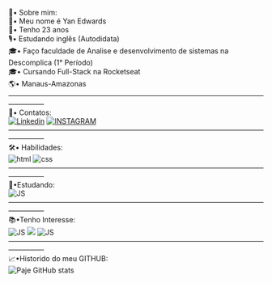 📄• Sobre mim: <br>
🤠• Meu nome é Yan Edwards  <br>
🐣• Tenho 23 anos <br>
🎙• Estudando inglês (Autodidata) <br>
🎓• Faço faculdade de Analise e desenvolvimento de sistemas na Descomplica (1° Período) <br>
🎓• Cursando Full-Stack na Rocketseat <br>
🌎• Manaus-Amazonas<br>
―――――――――――――――――――――――――――――――――――――――――<br>
💬• Contatos: <br> 
[![Linkedin](https://img.shields.io/badge/LinkedIn-0077B5?style=for-the-badge&logo=linkedin&logoColor=white)](https://www.linkedin.com/in/yan-edwards-03924a23b/)
[![INSTAGRAM](https://img.shields.io/badge/Instagram-E4405F?style=for-the-badge&logo=instagram&logoColor=white)](https://www.instagram.com/saypaje/) <br>
―――――――――――――――――――――――――――――――――――――――――<br>
🛠• Habilidades:<br>
![html](https://img.shields.io/badge/HTML5-E34F26?style=for-the-badge&logo=html5&logoColor=white)
![css](https://img.shields.io/badge/CSS3-1572B6?style=for-the-badge&logo=css3&logoColor=white)  <br>
―――――――――――――――――――――――――――――――――――――――――<br>
📝•Estudando:<br>
![JS](https://img.shields.io/badge/JavaScript-F7DF1E?style=for-the-badge&logo=javascript&logoColor=black) 
<br>
―――――――――――――――――――――――――――――――――――――――――<br>
📚•Tenho Interesse:<br>
![JS](https://img.shields.io/badge/React-20232A?style=for-the-badge&logo=react&logoColor=61DAFB)
![](https://img.shields.io/badge/React_Native-20232A?style=for-the-badge&logo=react&logoColor=61DAFB)
![JS](https://img.shields.io/badge/Tailwind_CSS-38B2AC?style=for-the-badge&logo=tailwind-css&logoColor=white) <br>
―――――――――――――――――――――――――――――――――――――――――<br>
📈•Historido do meu GITHUB: <br>
![Paje GitHub stats](https://github-readme-stats.vercel.app/api?username=Frompaje&show_icons=true&theme=dark) <br>
